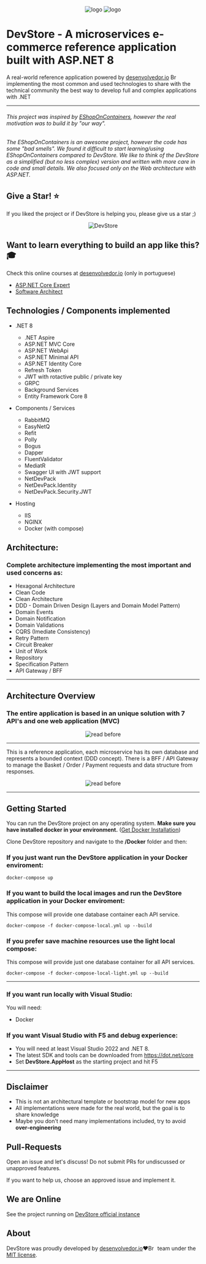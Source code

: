 <p align="center">
    <img alt="logo" src="https://user-images.githubusercontent.com/5068797/161198565-ac18c5ac-c0d9-4669-9568-b2009e944d77.png#gh-light-mode-only" />
    <img alt="logo" src="https://user-images.githubusercontent.com/5068797/161364257-0c1d81f6-62ac-4192-93f8-836b4ce0fd06.png#gh-dark-mode-only" />
</p>

# DevStore - A microservices e-commerce reference application built with ASP.NET 8

A real-world reference application powered by [desenvolvedor.io](https://desenvolvedor.io/) <img alt="Brasil" src="https://user-images.githubusercontent.com/5068797/161345649-c7184fdc-2bc3-42a9-8fb6-6ffee9c8f9c2.png" width="20" height="14" /> implementing the most common and used technologies to share with the technical community the best way to develop full and complex applications with .NET

---

###### This project was inspired by [EShopOnContainers](https://github.com/dotnet-architecture/eShopOnContainers), however the real motivation was to build it by "our way".

###### The EShopOnContainers is an awesome project, however the code has some "bad smells". We found it difficult to start learning/using EShopOnContainers compared to DevStore. We like to think of the DevStore as a simplified (but no less complex) version and written with more care in code and small details. We also focused only on the Web architecture with ASP.NET.

## Give a Star! :star:
If you liked the project or if DevStore is helping you, please give us a star ;)

<p align="center">
    <img alt="DevStore" src="https://user-images.githubusercontent.com/5068797/164293734-a72fbeeb-0965-4413-a624-29e1c56c25df.png" />
</p>

## Want to learn everything to build an app like this?  :mortar_board:
Check this online courses at [desenvolvedor.io](https://desenvolvedor.io) (only in portuguese)

- [ASP.NET Core Expert](https://desenvolvedor.io/formacao/asp-net-core-expert)
- [Software Architect](https://desenvolvedor.io/formacao/arquiteto-de-software)

## Technologies / Components implemented

- .NET 8
    - .NET Aspire 
    - ASP.NET MVC Core
    - ASP.NET WebApi
    - ASP.NET Minimal API
    - ASP.NET Identity Core
    - Refresh Token
    - JWT with rotactive public / private key    
    - GRPC
    - Background Services
    - Entity Framework Core 8

- Components / Services
    - RabbitMQ
    - EasyNetQ
    - Refit 
    - Polly
    - Bogus
    - Dapper
    - FluentValidator
    - MediatR
    - Swagger UI with JWT support
    - NetDevPack
    - NetDevPack.Identity
    - NetDevPack.Security.JWT

- Hosting
    - IIS
    - NGINX
    - Docker (with compose)

## Architecture:

### Complete architecture implementing the most important and used concerns as:

- Hexagonal Architecture
- Clean Code
- Clean Architecture
- DDD - Domain Driven Design (Layers and Domain Model Pattern)
- Domain Events
- Domain Notification
- Domain Validations
- CQRS (Imediate Consistency)
- Retry Pattern
- Circuit Breaker
- Unit of Work
- Repository
- Specification Pattern
- API Gateway / BFF

---

## Architecture Overview

### The entire application is based in an unique solution with 7 API's and one web application (MVC)
<p align="center">
    <img alt="read before" src="https://user-images.githubusercontent.com/5068797/161202409-edcf2f38-0714-4de5-927d-1a02be4501ec.png" />
</p>

---

This is a reference application, each microservice has its own database and represents a bounded context (DDD concept).
There is a BFF / API Gateway to manage the Basket / Order / Payment requests and data structure from responses.

<p align="center">
    <img alt="read before" src="https://user-images.githubusercontent.com/5068797/161207732-e4f67ce4-624d-4067-a756-67ee1bb553de.png" />
</p>

---

## Getting Started
You can run the DevStore project on any operating system. **Make sure you have installed docker in your environment.** ([Get Docker Installation](https://docs.docker.com/get-docker/))

Clone DevStore repository and navigate to the **/Docker** folder and then:

### If you just want run the DevStore application in your Docker enviroment:

```
docker-compose up
```

### If you want to build the local images and run the DevStore application in your Docker enviroment:

This compose will provide one database container each API service.

```
docker-compose -f docker-compose-local.yml up --build
```

### If you prefer save machine resources use the light local compose:

This compose will provide just one database container for all API services.

```
docker-compose -f docker-compose-local-light.yml up --build
```
---

### If you want run locally with Visual Studio:

You will need:
- Docker

### If you want Visual Studio with F5 and debug experience:

- You will need at least Visual Studio 2022 and .NET 8.
- The latest SDK and tools can be downloaded from https://dot.net/core
- Set **DevStore.AppHost** as the starting project and hit F5

---

## Disclaimer
- This is not an architectural template or bootstrap model for new apps
- All implementations were made for the real world, but the goal is to share knowledge
- Maybe you don't need many implementations included, try to avoid **over-engineering**

## Pull-Requests
Open an issue and let's discuss! Do not submit PRs for undiscussed or unapproved features.

If you want to help us, choose an approved issue and implement it.

## We are Online
See the project running on <a href="https://devstore.academy" target="_blank">DevStore official instance</a>

## About
DevStore was proudly developed by [desenvolvedor.io](https://desenvolvedor.io/)❤<img alt="Brasil" src="https://user-images.githubusercontent.com/5068797/161345649-c7184fdc-2bc3-42a9-8fb6-6ffee9c8f9c2.png" width="20" height="14" /> team under the [MIT license](LICENSE).
